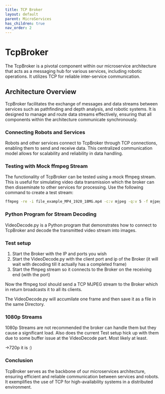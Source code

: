 ```yaml
---
title: TCP Broker
layout: default
parent: MicroServices
has_children: true
nav_order: 2
---
```


# TcpBroker

The TcpBroker is a pivotal component within our microservice architecture that acts as a messaging hub for various services, including robotic operations. It utilizes TCP for reliable inter-service communication.

## Architecture Overview

TcpBroker facilitates the exchange of messages and data streams between services such as pathfinding and depth analysis, and robotic systems. It is designed to manage and route data streams effectively, ensuring that all components within the architecture communicate synchronously.

### Connecting Robots and Services

Robots and other services connect to TcpBroker through TCP connections, enabling them to send and receive data. This centralized communication model allows for scalability and reliability in data handling.

### Testing with Mock ffmpeg Stream

The functionality of TcpBroker can be tested using a mock ffmpeg stream. This is useful for simulating video data transmission which the broker can then disseminate to other services for processing. Use the following command to create a test stream:

```bash
ffmpeg -re -i file_example_MP4_1920_18MG.mp4 -c:v mjpeg -q:v 5 -f mjpeg tcp://0.0.0.0:12345
```

### Python Program for Stream Decoding

VideoDecode.py is a Python program that demonstrates how to connect to TcpBroker and decode the transmitted video stream into images.

### Test setup

1. Start the Broker with the IP and ports you wish
2. Start the VideoDecode.py with the client port and ip of the Broker (it will wait with decoding till it actually has a completed frame)
3. Start the ffmpeg stream so it connects to the Broker on the receiving end (with the port)

Now the ffmpeg tool should send a TCP MJPEG stream to the Broker which in return broadcasts it to all its clients. 

The VideoDecode.py will accumilate one frame and then save it as a file in the same Directory.

### 1080p Streams

1080p Streams are not recommended the broker can handle them but they cause a significant load. Also does the current Test setup hick up with them due to some buffer issue at the VideoDecode part. Most likely at least.

->720p it is :)

### Conclusion

TcpBroker serves as the backbone of our microservices architecture, ensuring efficient and reliable communication between services and robots. It exemplifies the use of TCP for high-availability systems in a distributed environment.

